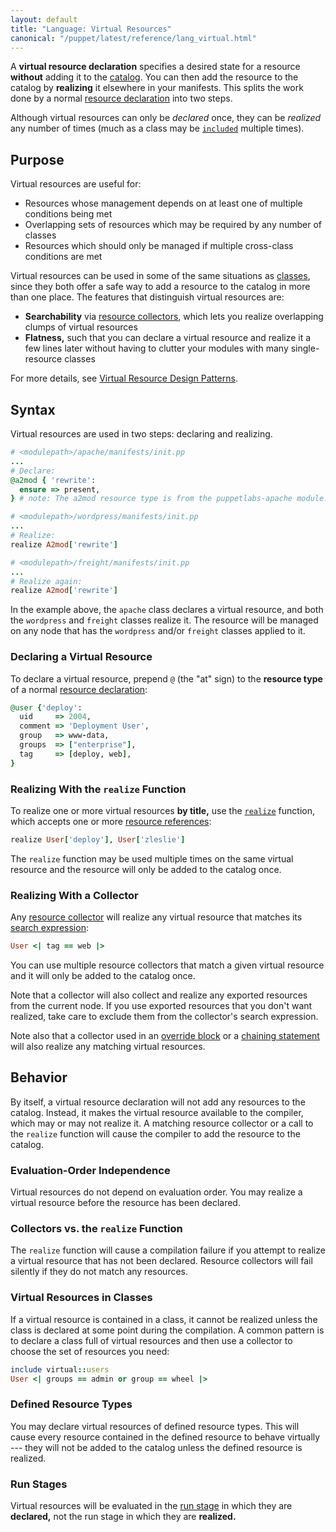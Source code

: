 ```yaml
---
layout: default
title: "Language: Virtual Resources"
canonical: "/puppet/latest/reference/lang_virtual.html"
---
```


[resources]: ./lang_resources.html
[references]: ./lang_data_resource_reference.html
[classes]: ./lang_classes.html
[realize_function]: /references/4.2.latest/function.html#realize
[include]: ./lang_classes.html#using-include
[collectors]: ./lang_collectors.html
[search_expression]: ./lang_collectors.html#search-expressions
[override]: ./lang_resources_advanced.html#amending-attributes-with-a-collector
[chaining]: ./lang_relationships.html#chaining-arrows
[virtual_guide]: /guides/virtual_resources.html
[catalog]: ./lang_summary.html#compilation-and-catalogs


A **virtual resource declaration** specifies a desired state for a resource **without** adding it to the [catalog][]. You can then add the resource to the catalog by **realizing** it elsewhere in your manifests. This splits the work done by a normal [resource declaration][resources] into two steps.

Although virtual resources can only be _declared_ once, they can be _realized_ any number of times (much as a class may be [`included`][include] multiple times).

Purpose
-----

Virtual resources are useful for:

* Resources whose management depends on at least one of multiple conditions being met
* Overlapping sets of resources which may be required by any number of classes
* Resources which should only be managed if multiple cross-class conditions are met

Virtual resources can be used in some of the same situations as [classes][], since they both offer a safe way to add a resource to the catalog in more than one place. The features that distinguish virtual resources are:

* **Searchability** via [resource collectors][collectors], which lets you realize overlapping clumps of virtual resources
* **Flatness,** such that you can declare a virtual resource and realize it a few lines later without having to clutter your modules with many single-resource classes

For more details, see [Virtual Resource Design Patterns][virtual_guide].

Syntax
-----

Virtual resources are used in two steps: declaring and realizing.

~~~ ruby
# <modulepath>/apache/manifests/init.pp
...
# Declare:
@a2mod { 'rewrite':
  ensure => present,
} # note: The a2mod resource type is from the puppetlabs-apache module.

# <modulepath>/wordpress/manifests/init.pp
...
# Realize:
realize A2mod['rewrite']

# <modulepath>/freight/manifests/init.pp
...
# Realize again:
realize A2mod['rewrite']
~~~

In the example above, the `apache` class declares a virtual resource, and both the `wordpress` and `freight` classes realize it. The resource will be managed on any node that has the `wordpress` and/or `freight` classes applied to it.

### Declaring a Virtual Resource

To declare a virtual resource, prepend `@` (the "at" sign) to the **resource type** of a normal [resource declaration][resources]:

~~~ ruby
@user {'deploy':
  uid     => 2004,
  comment => 'Deployment User',
  group   => www-data,
  groups  => ["enterprise"],
  tag     => [deploy, web],
}
~~~

### Realizing With the `realize` Function

To realize one or more virtual resources **by title,** use the [`realize`][realize_function] function, which accepts one or more [resource references][references]:

~~~ ruby
realize User['deploy'], User['zleslie']
~~~

The `realize` function may be used multiple times on the same virtual resource and the resource will only be added to the catalog once.

### Realizing With a Collector

Any [resource collector][collectors] will realize any virtual resource that matches its [search expression][search_expression]:

~~~ ruby
User <| tag == web |>
~~~

You can use multiple resource collectors that match a given virtual resource and it will only be added to the catalog once.

Note that a collector will also collect and realize any exported resources from the current node. If you use exported resources that you don't want realized, take care to exclude them from the collector's search expression.

Note also that a collector used in an [override block][override] or a [chaining statement][chaining] will also realize any matching virtual resources.

Behavior
-----

By itself, a virtual resource declaration will not add any resources to the catalog. Instead, it makes the virtual resource available to the compiler, which may or may not realize it. A matching resource collector or a call to the `realize` function will cause the compiler to add the resource to the catalog.

### Evaluation-Order Independence

Virtual resources do not depend on evaluation order. You may realize a virtual resource before the resource has been declared.

### Collectors vs. the `realize` Function

The `realize` function will cause a compilation failure if you attempt to realize a virtual resource that has not been declared. Resource collectors will fail silently if they do not match any resources.

### Virtual Resources in Classes

If a virtual resource is contained in a class, it cannot be realized unless the class is declared at some point during the compilation. A common pattern is to declare a class full of virtual resources and then use a collector to choose the set of resources you need:

~~~ ruby
include virtual::users
User <| groups == admin or group == wheel |>
~~~

### Defined Resource Types

You may declare virtual resources of defined resource types. This will cause every resource contained in the defined resource to behave virtually --- they will not be added to the catalog unless the defined resource is realized.

### Run Stages

Virtual resources will be evaluated in the [run stage](./lang_run_stages.html) in which they are **declared,** not the run stage in which they are **realized.**
